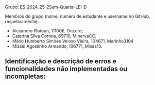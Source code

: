 Grupo: ES-2024_25-2Sem-Quarta-LEI-D

Membros do grupo (nome, número de estudante e username no GitHub, respetivamente):
  - Alexandre Plotean, 111006, Orizuro;
  - Catarina Silva Correia, 69710, MinervaCC;
  - Mário Humberto Simões Veloso Vieira, 104671, Marinho3104.
  - Misael Agostinho Armando, 106771, Misas10.

    
Identificação e descrição de erros e funcionalidades não implementadas ou incompletas:
-

